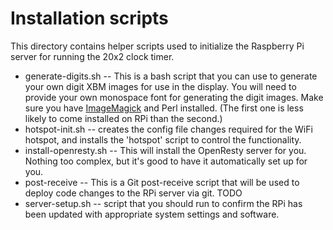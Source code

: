# Installation scripts

This directory contains helper scripts used to initialize the Raspberry Pi server for running the 20x2 clock timer.

* generate-digits.sh -- This is a bash script that you can use to generate your own digit XBM images for use in the display. You will need to provide your own monospace font for generating the digit images. Make sure you have [ImageMagick](http://www.imagemagick.org/) and Perl installed. (The first one is less likely to come installed on RPi than the second.)
* hotspot-init.sh -- creates the config file changes required for the WiFi hotspot, and installs the 'hotspot' script to control the functionality.
* install-openresty.sh -- This will install the OpenResty server for you. Nothing too complex, but it's good to have it automatically set up for you.
* post-receive -- This is a Git post-receive script that will be used to deploy code changes to the RPi server via git. TODO
* server-setup.sh -- script that you should run to confirm the RPi has been updated with appropriate system settings and software.


